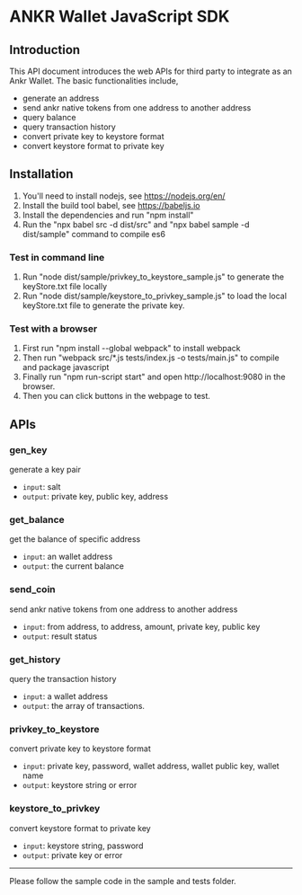 # ANKR Wallet JavaScript SDK

## Introduction
This API document introduces the web APIs for third party to integrate as an Ankr Wallet. The basic functionalities include,

* generate an address
* send ankr native tokens from one address to another address
* query balance
* query transaction history
* convert private key to keystore format
* convert keystore format to private key

## Installation

1. You'll need to install nodejs, see https://nodejs.org/en/
2. Install the build tool babel, see https://babeljs.io
3. Install the dependencies and run "npm install"
4. Run the "npx babel src -d dist/src" and "npx babel sample -d dist/sample" command to compile es6

### Test in command line
1. Run "node dist/sample/privkey_to_keystore_sample.js" to generate the keyStore.txt file locally
2. Run "node dist/sample/keystore_to_privkey_sample.js" to load the local keyStore.txt file to generate the private key.

### Test with a browser
1. First run "npm install --global webpack" to install webpack
2. Then run "webpack src/*.js tests/index.js -o tests/main.js" to compile and package javascript
3. Finally run "npm run-script start" and open http://localhost:9080 in the browser.
4. Then you can click buttons in the webpage to test.

## APIs

### gen_key

generate a key pair

* `input`: salt
* `output`: private key, public key, address

### get_balance

get the balance of specific address

* `input`: an wallet address
* `output`: the current balance

### send_coin

send ankr native tokens from one address to another address

* `input`: from address, to address, amount, private key, public key
* `output`: result status

### get_history 

query the transaction history

* `input`: a wallet address
* `output`: the array of transactions.

### privkey_to_keystore

convert private key to keystore format

* `input`: private key, password, wallet address, wallet public key, wallet name
* `output`: keystore string or error

### keystore_to_privkey

convert keystore format to private key

* `input`: keystore string, password
* `output`: private key or error

----------------------------------
Please follow the sample code in the sample and tests folder.
